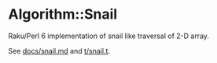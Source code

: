 # Algorithm::Snail

Raku/Perl 6 implementation of snail like traversal of 2-D array.

See [docs/snail.md](docs/snail.md) and [t/snail.t](t/snail.t). 
